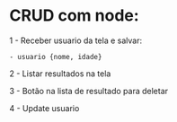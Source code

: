 # CRUD com node:

1 - Receber usuario da tela e salvar:

	- usuario {nome, idade}

2 - Listar resultados na tela

3 - Botão na lista de resultado para deletar

4 - Update usuario